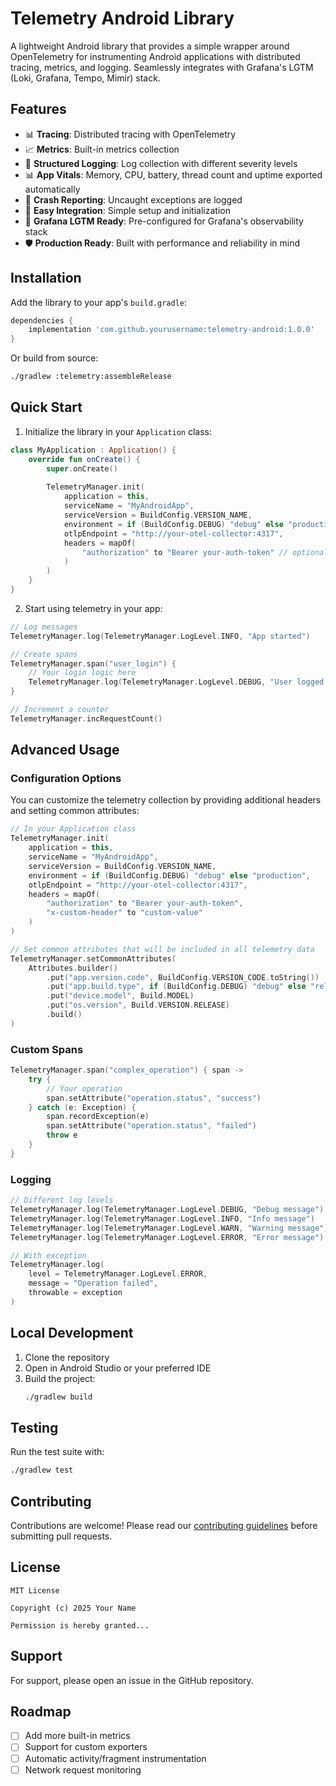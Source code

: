 
# Telemetry Android Library

A lightweight Android library that provides a simple wrapper around OpenTelemetry for instrumenting Android applications with distributed tracing, metrics, and logging. Seamlessly integrates with Grafana's LGTM (Loki, Grafana, Tempo, Mimir) stack.

## Features

- 📊 **Tracing**: Distributed tracing with OpenTelemetry
- 📈 **Metrics**: Built-in metrics collection
- 📝 **Structured Logging**: Log collection with different severity levels
- 📊 **App Vitals**: Memory, CPU, battery, thread count and uptime exported automatically
- 🛑 **Crash Reporting**: Uncaught exceptions are logged
- 🚀 **Easy Integration**: Simple setup and initialization
- 🔌 **Grafana LGTM Ready**: Pre-configured for Grafana's observability stack
- 🛡️ **Production Ready**: Built with performance and reliability in mind

## Installation

Add the library to your app's `build.gradle`:

```gradle
dependencies {
    implementation 'com.github.yourusername:telemetry-android:1.0.0'
}
```

Or build from source:

```bash
./gradlew :telemetry:assembleRelease
```

## Quick Start

1. Initialize the library in your `Application` class:

```kotlin
class MyApplication : Application() {
    override fun onCreate() {
        super.onCreate()
        
        TelemetryManager.init(
            application = this,
            serviceName = "MyAndroidApp",
            serviceVersion = BuildConfig.VERSION_NAME,
            environment = if (BuildConfig.DEBUG) "debug" else "production",
            otlpEndpoint = "http://your-otel-collector:4317",
            headers = mapOf(
                "authorization" to "Bearer your-auth-token" // optional
            )
        )
    }
}
```

2. Start using telemetry in your app:

```kotlin
// Log messages
TelemetryManager.log(TelemetryManager.LogLevel.INFO, "App started")

// Create spans
TelemetryManager.span("user_login") {
    // Your login logic here
    TelemetryManager.log(TelemetryManager.LogLevel.DEBUG, "User logged in")
}

// Increment a counter
TelemetryManager.incRequestCount()
```

## Advanced Usage

### Configuration Options

You can customize the telemetry collection by providing additional headers and setting common attributes:

```kotlin
// In your Application class
TelemetryManager.init(
    application = this,
    serviceName = "MyAndroidApp",
    serviceVersion = BuildConfig.VERSION_NAME,
    environment = if (BuildConfig.DEBUG) "debug" else "production",
    otlpEndpoint = "http://your-otel-collector:4317",
    headers = mapOf(
        "authorization" to "Bearer your-auth-token",
        "x-custom-header" to "custom-value"
    )
)

// Set common attributes that will be included in all telemetry data
TelemetryManager.setCommonAttributes(
    Attributes.builder()
        .put("app.version.code", BuildConfig.VERSION_CODE.toString())
        .put("app.build.type", if (BuildConfig.DEBUG) "debug" else "release")
        .put("device.model", Build.MODEL)
        .put("os.version", Build.VERSION.RELEASE)
        .build()
)
```

### Custom Spans

```kotlin
TelemetryManager.span("complex_operation") { span ->
    try {
        // Your operation
        span.setAttribute("operation.status", "success")
    } catch (e: Exception) {
        span.recordException(e)
        span.setAttribute("operation.status", "failed")
        throw e
    }
}
```

### Logging

```kotlin
// Different log levels
TelemetryManager.log(TelemetryManager.LogLevel.DEBUG, "Debug message")
TelemetryManager.log(TelemetryManager.LogLevel.INFO, "Info message")
TelemetryManager.log(TelemetryManager.LogLevel.WARN, "Warning message")
TelemetryManager.log(TelemetryManager.LogLevel.ERROR, "Error message")

// With exception
TelemetryManager.log(
    level = TelemetryManager.LogLevel.ERROR,
    message = "Operation failed",
    throwable = exception
)
```

## Local Development

1. Clone the repository
2. Open in Android Studio or your preferred IDE
3. Build the project:
   ```bash
   ./gradlew build
   ```

## Testing

Run the test suite with:

```bash
./gradlew test
```

## Contributing

Contributions are welcome! Please read our [contributing guidelines](CONTRIBUTING.md) before submitting pull requests.

## License

```
MIT License

Copyright (c) 2025 Your Name

Permission is hereby granted...
```

## Support

For support, please open an issue in the GitHub repository.

## Roadmap

- [ ] Add more built-in metrics
- [ ] Support for custom exporters
- [ ] Automatic activity/fragment instrumentation
- [ ] Network request monitoring
